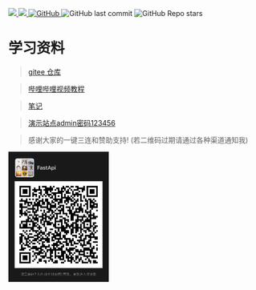 <p>
<a href="https://www.murphysec.com/dr/kctlQJ59tVrS2Opo61">
    <img src="https://www.oscs1024.com/platform/badge/binkuolo/fastapi.svg?size=small">
</a>
<a href="https://github.com/binkuolo/fastapi">
    <img src="https://badgen.net/badge/Github/fastapi/21D789?icon=github">
</a>
<a href="https://github.com/binkuolo/fastapi/blob/main/LICENSE">
    <img alt="GitHub" src="https://img.shields.io/github/license/binkuolo/fastapi?style=flat-square">
</a>
<img alt="GitHub last commit" src="https://img.shields.io/github/last-commit/binkuolo/fastapi?style=flat-square">
<img alt="GitHub Repo stars" src="https://img.shields.io/github/stars/binkuolo/fastapi?style=social">
</p>

# 学习资料

> [gitee 仓库](https://gitee.com/binkuolo/fastapi)

> [哔哩哔哩视频教程](https://www.bilibili.com/video/BV13F411u76R)

> [笔记](https://wiki.binkuolo.com)


> [演示站点admin密码123456](http://fastapi.binkuolo.com)

> 感谢大家的一键三连和赞助支持! (若二维码过期请通过各种渠道通知我)

<img src="IMG_1516.JPG" title="微信交流群" alt="微信群定期更新" width="200" height="260" />